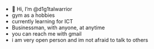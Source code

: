 - 👋 Hi, I’m @d1g1talwarrior
- gym as a hobbies 
- currently learning for ICT
- Businessman, with anyone, at anytime
- you can reach me with gmail
- i am very open person and im not afraid to talk to others
